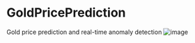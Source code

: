 # GoldPricePrediction
Gold price prediction and real-time anomaly detection
![image](https://github.com/user-attachments/assets/edd780b8-5232-4ee3-a8c5-8beb76103b23)

